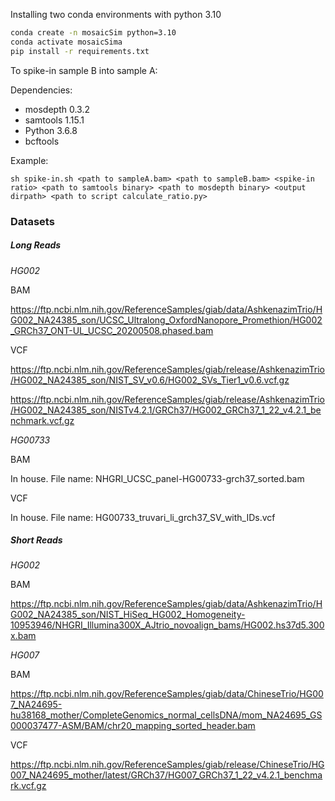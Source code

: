 Installing two conda environments with python 3.10

```bash
conda create -n mosaicSim python=3.10
conda activate mosaicSima
pip install -r requirements.txt
```

To spike-in sample B into sample A:

Dependencies:

* mosdepth 0.3.2
* samtools 1.15.1
* Python 3.6.8
* bcftools

Example:
```
sh spike-in.sh <path to sampleA.bam> <path to sampleB.bam> <spike-in ratio> <path to samtools binary> <path to mosdepth binary> <output dirpath> <path to script calculate_ratio.py>
```


### Datasets

##### Long Reads

*HG002*

BAM

https://ftp.ncbi.nlm.nih.gov/ReferenceSamples/giab/data/AshkenazimTrio/HG002_NA24385_son/UCSC_Ultralong_OxfordNanopore_Promethion/HG002_GRCh37_ONT-UL_UCSC_20200508.phased.bam

VCF

https://ftp.ncbi.nlm.nih.gov/ReferenceSamples/giab/release/AshkenazimTrio/HG002_NA24385_son/NIST_SV_v0.6/HG002_SVs_Tier1_v0.6.vcf.gz

https://ftp.ncbi.nlm.nih.gov/ReferenceSamples/giab/release/AshkenazimTrio/HG002_NA24385_son/NISTv4.2.1/GRCh37/HG002_GRCh37_1_22_v4.2.1_benchmark.vcf.gz


*HG00733*

BAM

In house. File name: NHGRI_UCSC_panel-HG00733-grch37_sorted.bam

VCF

In house. File name: HG00733_truvari_li_grch37_SV_with_IDs.vcf

##### Short Reads

*HG002*

BAM

https://ftp.ncbi.nlm.nih.gov/ReferenceSamples/giab/data/AshkenazimTrio/HG002_NA24385_son/NIST_HiSeq_HG002_Homogeneity-10953946/NHGRI_Illumina300X_AJtrio_novoalign_bams/HG002.hs37d5.300x.bam

*HG007*

BAM 

https://ftp.ncbi.nlm.nih.gov/ReferenceSamples/giab/data/ChineseTrio/HG007_NA24695-hu38168_mother/CompleteGenomics_normal_cellsDNA/mom_NA24695_GS000037477-ASM/BAM/chr20_mapping_sorted_header.bam

VCF

https://ftp.ncbi.nlm.nih.gov/ReferenceSamples/giab/release/ChineseTrio/HG007_NA24695_mother/latest/GRCh37/HG007_GRCh37_1_22_v4.2.1_benchmark.vcf.gz